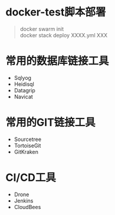 # docker-test脚本部署
>docker swarm init  
>docker stack deploy XXXX.yml XXX
# 常用的数据库链接工具
* Sqlyog
* Heidisql
* Datagrip
* Navicat
# 常用的GIT链接工具
* Sourcetree
* TortoiseGit
* GitKraken
# CI/CD工具
* Drone
* Jenkins
* CloudBees
